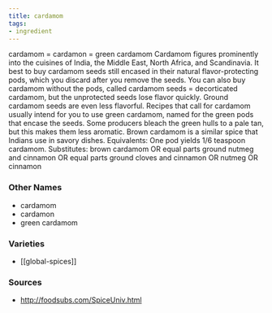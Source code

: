 ```yaml
---
title: cardamom
tags:
- ingredient
---
```

cardamom = cardamon = green cardamom Cardamom figures prominently into the cuisines of India, the Middle East, North Africa, and Scandinavia. It best to buy cardamom seeds still encased in their natural flavor-protecting pods, which you discard after you remove the seeds. You can also buy cardamom without the pods, called cardamom seeds = decorticated cardamom, but the unprotected seeds lose flavor quickly. Ground cardamom seeds are even less flavorful. Recipes that call for cardamom usually intend for you to use green cardamom, named for the green pods that encase the seeds. Some producers bleach the green hulls to a pale tan, but this makes them less aromatic. Brown cardamom is a similar spice that Indians use in savory dishes. Equivalents: One pod yields 1/6 teaspoon cardamom. Substitutes: brown cardamom OR equal parts ground nutmeg and cinnamon OR equal parts ground cloves and cinnamon OR nutmeg OR cinnamon

### Other Names

* cardamom
* cardamon
* green cardamom

### Varieties

* [[global-spices]]

### Sources
* http://foodsubs.com/SpiceUniv.html
